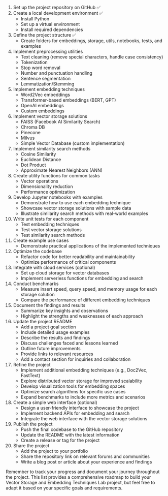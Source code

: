 1. Set up the project repository on GitHub ✅
2. Create a local development environment ✅
   - Install Python
   - Set up a virtual environment
   - Install required dependencies
3. Define the project structure ✅
   - Create folders for embeddings, storage, utils, notebooks, tests, and examples
4. Implement preprocessing utilities
    - Text cleaning (remove special characters, handle case consistency)
    - Tokenization
    - Stop word removal
    - Number and punctuation handling
    - Sentence segmentation
    - Lemmatization/Stemming
5. Implement embedding techniques
   - Word2Vec embeddings
   - Transformer-based embeddings (BERT, GPT)
   - OpenAI embeddings
   - Custom embeddings
6. Implement vector storage solutions
   - FAISS (Facebook AI Similarity Search)
   - Chroma DB
   - Pinecone
   - Milvus
   - Simple Vector Database (custom implementation)
6. Implement similarity search methods
   - Cosine Similarity
   - Euclidean Distance
   - Dot Product
   - Approximate Nearest Neighbors (ANN)
7. Create utility functions for common tasks
   - Vector operations
   - Dimensionality reduction
   - Performance optimization
8. Develop Jupyter notebooks with examples
   - Demonstrate how to use each embedding technique
   - Showcase vector storage solutions with sample data
   - Illustrate similarity search methods with real-world examples
9. Write unit tests for each component
   - Test embedding techniques
   - Test vector storage solutions
   - Test similarity search methods
10. Create example use cases
    - Demonstrate practical applications of the implemented techniques
11. Optimize the codebase
    - Refactor code for better readability and maintainability
    - Optimize performance of critical components
12. Integrate with cloud services (optional)
    - Set up cloud storage for vector databases
    - Implement serverless functions for embedding and search
13. Conduct benchmarks
    - Measure insert speed, query speed, and memory usage for each storage solution
    - Compare the performance of different embedding techniques
14. Document the findings and results
    - Summarize key insights and observations
    - Highlight the strengths and weaknesses of each approach
15. Update the project README
    - Add a project goal section
    - Include detailed usage examples
    - Describe the results and findings
    - Discuss challenges faced and lessons learned
    - Outline future improvements
    - Provide links to relevant resources
    - Add a contact section for inquiries and collaboration
16. Refine the project
    - Implement additional embedding techniques (e.g., Doc2Vec, FastText)
    - Explore distributed vector storage for improved scalability
    - Develop visualization tools for embedding spaces
    - Optimize search algorithms for specific use cases
    - Expand benchmarks to include more metrics and scenarios
17. Create a simple web interface (optional)
    - Design a user-friendly interface to showcase the project
    - Implement backend APIs for embedding and search
    - Integrate the web interface with the vector storage solutions
18. Publish the project
    - Push the final codebase to the GitHub repository
    - Update the README with the latest information
    - Create a release or tag for the project
19. Share the project
    - Add the project to your portfolio
    - Share the repository link on relevant forums and communities
    - Write a blog post or article about your experience and findings

Remember to track your progress and document your journey throughout the project. This list provides a comprehensive roadmap to build your Vector Storage and Embedding Techniques Lab project, but feel free to adapt it based on your specific goals and requirements.